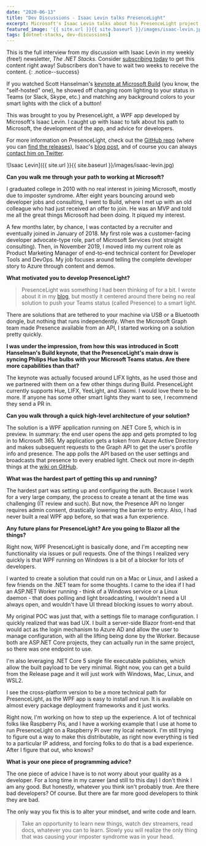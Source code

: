 ```yaml
---
date: "2020-06-13"
title: "Dev Discussions - Isaac Levin talks PresenceLight"
excerpt: Microsoft's Isaac Levin talks about his PresenceLight project.
featured_image: '{{ site.url }}{{ site.baseurl }}/images/isaac-levin.jpg'
tags: [dotnet-stacks, dev-discussions]
---
```


This is the full interview from my discussion with Isaac Levin in my weekly (free!) newsletter, *The .NET Stacks*. Consider [subscribing today](https://dotnetstacks.com/register) to get this content right away! Subscribers don't have to wait two weeks to receive the content.
{: .notice--success}

If you watched Scott Hanselman's [keynote at Microsoft Build](https://mybuild.microsoft.com/sessions/871ef73f-f04a-405b-a0fa-01d7433067d1?WT.mc_id=-blog-scottha) (you know, the "self-hosted" one), he showed off changing room lighting to your status in Teams (or Slack, Skype, etc.) and matching any background colors to your smart lights with the click of a button!

This was brought to you by PresenceLight, a WPF app developed by Microsoft's Isaac Levin. I caught up with Isaac to talk about his path to Microsoft, the development of the app, and advice for developers.

For more information on PresenceLight, check out the [GitHub repo](https://github.com/isaacrlevin/PresenceLight) (where you can [find the releases](https://github.com/isaacrlevin/PresenceLight/releases)), Isaac's [blog post](https://www.isaaclevin.com/post/presence-light/), and of course you can always [contact him on Twitter](https://twitter.com/isaacrlevin).

![Isaac Levin]({{ site.url }}{{ site.baseurl }}/images/isaac-levin.jpg)

**Can you walk me through your path to working at Microsoft?**

I graduated college in 2010 with no real interest in joining Microsoft, mostly due to imposter syndrome. After eight years bouncing around web developer jobs and consulting, I went to Build, where I met up with an old colleague who had just received an offer to join. He was an MVP and told me all the great things Microsoft had been doing. It piqued my interest.

A few months later, by chance, I was contacted by a recruiter and eventually joined in January of 2018. My first role was a customer-facing developer advocate-type role, part of Microsoft Services (not straight consulting). Then, in November 2019, I moved into my current role as Product Marketing Manager of end-to-end technical content for Developer Tools and DevOps. My job focuses around telling the complete developer story to Azure through content and demos.

**What motivated you to develop PresenceLight?**

> PresenceLight was something I had been thinking of for a bit. I wrote about it in my [blog](https://www.isaaclevin.com/post/presence-light), but mostly it centered around there being no real solution to push your Teams status (called Presence) to a smart light.

There are solutions that are tethered to your machine via USB or a Bluetooth dongle, but nothing that runs independently. When the Microsoft Graph team made Presence available from an API, I started working on a solution pretty quickly.  

**I was under the impression, from how this was introduced in Scott Hanselman's Build keynote, that the PresenceLight's main draw is syncing Philips Hue bulbs with your Microsoft Teams status. Are there more capabilities than that?**

The keynote was actually focused around LIFX lights, as he used those and we partnered with them on a few other things during Build. PresenceLight currently supports Hue, LIFX, YeeLight, and Xiaomi. I would love there to be more. If anyone has some other smart lights they want to see, I recommend they send a PR in.

**Can you walk through a quick high-level architecture of your solution?**

The solution is a WPF application running on .NET Core 5, which is in preview. In summary: the end user opens the app and gets prompted to log in to Microsoft 365. My application gets a token from Azure Active Directory and makes subsequent requests to the Graph API to get the user's profile info and presence. The app polls the API based on the user settings and broadcasts that presence to every enabled light. Check out more in-depth things at the [wiki on GitHub](https://github.com/isaacrlevin/PresenceLight/wiki).

**What was the hardest part of getting this up and running?**

The hardest part was setting up and configuring the auth. Because I work for a very large company, the process to create a tenant at the time was challenging (IT review and such). But now, the Presence API no longer requires admin consent, drastically lowering the barrier to entry. Also, I had never built a real WPF app before, so that was a fun experience.

**Any future plans for PresenceLight? Are you going to Blazor all the things?**

Right now, WPF PresenceLight is basically done, and I'm accepting new functionality via issues or pull requests. One of the things I realized very quickly is that WPF running on Windows is a bit of a blocker for lots of developers.

I wanted to create a solution that could run on a Mac or Linux, and I asked a few friends on the .NET team for some thoughts. I came to the idea if I had an ASP.NET Worker running - think of a Windows service or a Linux daemon - that does polling and light broadcasting, I wouldn't need a UI always open, and wouldn't have UI thread blocking issues to worry about.

My original POC was just that, with a settings file to manage configuration. I quickly realized that was bad UX. I built a server-side Blazor front-end that would act as the login mechanism to Azure AD and allow the user to manage configuration, with all the lifting being done by the Worker. Because both are ASP.NET Core projects, they can actually run in the same project, so there was one endpoint to use.

I'm also leveraging .NET Core 5 single file executable publishes, which allow the built payload to be very minimal. Right now, you can get a build from the Release page and it will just work with Windows, Mac, Linux, and WSL2.

I see the cross-platform version to be a more technical path for PresenceLight, as the WPF app is easy to install and run. It is available on almost every package deployment frameworks and it just works.

Right now, I'm working on how to step up the experience. A lot of technical folks like Raspberry Pis, and I have a working example that I use at home to run PresenceLight on a Raspberry Pi over my local network. I'm still trying to figure out a way to make this distributable, as right now everything is tied to a particular IP address, and forcing folks to do that is a bad experience. After I figure that out, who knows?

**What is your one piece of programming advice?**

The one piece of advice I have is to not worry about your quality as a developer. For a long time in my career (and still to this day) I don't think I am any good. But honestly, whatever you think isn't probably true. Are there bad developers? Of course. But there are far more good developers to think they are bad.

The only way you fix this is to alter your mindset, and write code and learn.

> Take an opportunity to learn new things, watch dev streamers, read docs, whatever you can to learn. Slowly you will realize the only thing that was causing your imposter syndrome was in your head.
